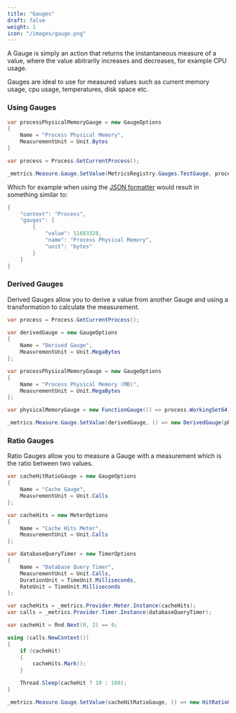 ```yaml
---
title: "Gauges"
draft: false
weight: 1
icon: "/images/gauge.png"
---
```


A Gauge is simply an action that returns the instantaneous measure of a value, where the value abitrarily increases and decreases, for example CPU usage.

Gauges are ideal to use for measured values such as current memory usage, cpu usage, temperatures, disk space etc.

### Using Gauges

```csharp
var processPhysicalMemoryGauge = new GaugeOptions
{
    Name = "Process Physical Memory",
    MeasurementUnit = Unit.Bytes
}

var process = Process.GetCurrentProcess();

_metrics.Measure.Gauge.SetValue(MetricsRegistry.Gauges.TestGauge, process.WorkingSet64);
```

Which for example when using the [JSON formatter](../intro.md#configuring-a-web-host) would result in something similar to:

```csharp
{
    "context": "Process",
    "gauges": [
        {
            "value": 51683328,
            "name": "Process Physical Memory",
            "unit": "bytes"
        }
    ]
}
```

### Derived Gauges

Derived Gauges allow you to derive a value from another Gauge and using a transformation to calculate the measurement.

```csharp
var process = Process.GetCurrentProcess();

var derivedGauge = new GaugeOptions
{
    Name = "Derived Gauge",
    MeasurementUnit = Unit.MegaBytes
};

var processPhysicalMemoryGauge = new GaugeOptions
{
    Name = "Process Physical Memory (MB)",
    MeasurementUnit = Unit.MegaBytes
};

var physicalMemoryGauge = new FunctionGauge(() => process.WorkingSet64);

_metrics.Measure.Gauge.SetValue(derivedGauge, () => new DerivedGauge(physicalMemoryGauge, g => g / 1024.0 / 1024.0));
```

### Ratio Gauges

Ratio Gauges allow you to measure a Gauge with a measurement which is the ratio between two values.

```csharp
var cacheHitRatioGauge = new GaugeOptions
{
    Name = "Cache Gauge",
    MeasurementUnit = Unit.Calls
};

var cacheHits = new MeterOptions
{
    Name = "Cache Hits Meter",
    MeasurementUnit = Unit.Calls
};

var databaseQueryTimer = new TimerOptions
{
    Name = "Database Query Timer",
    MeasurementUnit = Unit.Calls,
    DurationUnit = TimeUnit.Milliseconds,
    RateUnit = TimeUnit.Milliseconds
};

var cacheHits = _metrics.Provider.Meter.Instance(cacheHits);
var calls = _metrics.Provider.Timer.Instance(databaseQueryTimer);

var cacheHit = Rnd.Next(0, 2) == 0;

using (calls.NewContext())
{
    if (cacheHit)
    {
        cacheHits.Mark();
    }

    Thread.Sleep(cacheHit ? 10 : 100);
}

_metrics.Measure.Gauge.SetValue(cacheHitRatioGauge, () => new HitRatioGauge(cacheHits, calls, m => m.OneMinuteRate));
```
